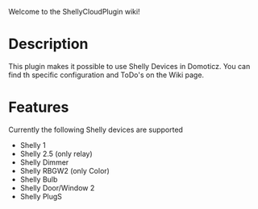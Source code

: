Welcome to the ShellyCloudPlugin wiki!

# Description
This plugin makes it possible to use Shelly Devices in Domoticz.
You can find th specific configuration and ToDo's on the Wiki page.

# Features
Currently the following Shelly devices are supported
* Shelly 1
* Shelly 2.5 (only relay)
* Shelly Dimmer
* Shelly RBGW2 (only Color)
* Shelly Bulb
* Shelly Door/Window 2
* Shelly PlugS
